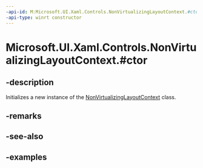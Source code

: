 ```yaml
---
-api-id: M:Microsoft.UI.Xaml.Controls.NonVirtualizingLayoutContext.#ctor
-api-type: winrt constructor
---
```


# Microsoft.UI.Xaml.Controls.NonVirtualizingLayoutContext.#ctor

<!--
public NonVirtualizingLayoutContext ();
-->

## -description

Initializes a new instance of the [NonVirtualizingLayoutContext](nonvirtualizinglayoutcontext.md) class.

## -remarks

## -see-also

## -examples

